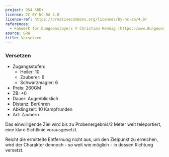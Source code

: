 ```yaml
---
project: DS4 SRD+
license: CC BY-NC-SA 4.0
licence-ref: https://creativecommons.org/licenses/by-nc-sa/4.0/
references: 
  - Fanwerk for Dungeonslayers © Christian Kennig (https://www.dungeonslayers.net/)
source: GRW
title: Versetzen
---
```


### Versetzen

- Zugangsstufen:
  - Heiler: 10
  - Zauberer: 6
  - Schwarzmagier: 6
- Preis: 260GM
- ZB: +0
- Dauer: Augenblicklich
- Distanz: Berühren
- Abklingzeit: 10 Kampfrunden
- Art: Zaubern

Das einwilligende Ziel wird bis zu Probenergebnis/2 Meter weit teleportiert, eine klare Sichtlinie vorausgesetzt.

Reicht die ermittelte Entfernung nicht aus, um den Zielpunkt zu erreichen, wird der Charakter dennoch - so weit wie möglich - in dessen Richtung versetzt.


